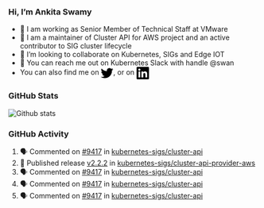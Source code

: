 ### Hi, I’m Ankita Swamy

- 💼 I am working as Senior Member of Technical Staff at VMware
- 👀 I am a maintainer of Cluster API for AWS project and an active contributor to SIG cluster lifecycle
- 💞️ I’m looking to collaborate on Kubernetes, SIGs and Edge IOT
- 💬 You can reach me out on Kubernetes Slack with handle @swan
- You can also find me on <a href="https://twitter.com/SwamyAnkita" target="blank"><img align="center" src="https://raw.githubusercontent.com/Ankitasw/Ankitasw/master/svg/twitter.svg" alt="Ankitasw" height="25" width="25" color="#1DA1f2" /></a>, or on <a href="https://www.linkedin.com/in/Ankitaswamy/" target="blank"><img align="center" src="https://raw.githubusercontent.com/Ankitasw/Ankitasw/master/svg/linkedin.svg" alt="Ankitasw" height="25" width="25" /></a>

### GitHub Stats
![Github stats](https://github-readme-stats.vercel.app/api?username=Ankitasw&count_private=true&show_icons=true&theme=tokyonight)

### GitHub Activity 
<!--START_SECTION:activity-->
1. 🗣 Commented on [#9417](https://github.com/kubernetes-sigs/cluster-api/pull/9417#issuecomment-1719858133) in [kubernetes-sigs/cluster-api](https://github.com/kubernetes-sigs/cluster-api)
2. 🚀 Published release [v2.2.2](https://github.com/kubernetes-sigs/cluster-api-provider-aws/releases/tag/v2.2.2) in [kubernetes-sigs/cluster-api-provider-aws](https://github.com/kubernetes-sigs/cluster-api-provider-aws)
3. 🗣 Commented on [#9417](https://github.com/kubernetes-sigs/cluster-api/pull/9417#issuecomment-1719577823) in [kubernetes-sigs/cluster-api](https://github.com/kubernetes-sigs/cluster-api)
4. 🗣 Commented on [#9417](https://github.com/kubernetes-sigs/cluster-api/pull/9417#issuecomment-1719573694) in [kubernetes-sigs/cluster-api](https://github.com/kubernetes-sigs/cluster-api)
5. 🗣 Commented on [#9417](https://github.com/kubernetes-sigs/cluster-api/pull/9417#issuecomment-1719547834) in [kubernetes-sigs/cluster-api](https://github.com/kubernetes-sigs/cluster-api)
<!--END_SECTION:activity-->
